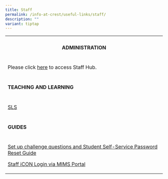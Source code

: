 ```yaml
---
title: Staff
permalink: /info-at-crest/useful-links/staff/
description: ""
variant: tiptap
---
```

<table style="minWidth: 25px">
<colgroup>
<col>
</colgroup>
<tbody>
<tr>
<th rowspan="1" colspan="1">
<h4><strong>ADMINISTRATION</strong></h4>
</th>
</tr>
<tr>
<td rowspan="1" colspan="1">
<p>Please click <a href="https://sites.google.com/crestsec.edu.sg/staffhub/" rel="noopener noreferrer nofollow" target="_blank">here</a> to
access Staff Hub.</p>
<p></p>
</td>
</tr>
<tr>
<td rowspan="1" colspan="1">
<h4><strong>TEACHING AND LEARNING</strong></h4>
</td>
</tr>
<tr>
<td rowspan="1" colspan="1">
<p><a href="https://vle.learning.moe.edu.sg/login" rel="noopener noreferrer nofollow" target="_blank">SLS</a>
</p>
<p></p>
</td>
</tr>
<tr>
<td rowspan="1" colspan="1">
<h4><strong>GUIDES</strong></h4>
</td>
</tr>
<tr>
<td rowspan="1" colspan="1">
<p><a href="/files/mims_sspr_guide.pdf" rel="noopener noreferrer nofollow" target="_blank">Set up challenge questions and Student Self-Service Password Reset Guide</a>
</p>
<p><a href="/files/icon_setup.pdf" rel="noopener noreferrer nofollow" target="_blank">Staff iCON Login via MIMS Portal</a>
</p>
</td>
</tr>
</tbody>
</table>
<p></p>